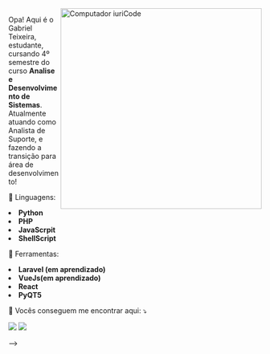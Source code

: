 <img src="https://raw.githubusercontent.com/MicaelliMedeiros/micaellimedeiros/master/image/computer-illustration.png" min-width="400px" max-width="400px" width="400px" align="right" alt="Computador iuriCode">

<p align="left"> 
  Opa! Aqui é o Gabriel Teixeira, estudante, cursando 4º semestre do curso <strong>Analise e Desenvolvimento de Sistemas</strong>.<br>
  Atualmente atuando como Analista de Suporte, e fazendo a transição para área de desenvolvimento!
</p>

<p align="left">
  🦄 Linguagens: <li><strong>Python</strong></li>
  <li><strong>PHP</strong></li>
  <li><strong>JavaScrpit</strong></li>
  <li><strong>ShellScript</strong></li>
 </p>

<p align="left">
  💼 Ferramentas: 
  <li><strong>Laravel (em aprendizado)</strong></li>
  <li><strong>VueJs(em aprendizado)</strong></li>
  <li><strong>React</strong></li>
  <li><strong>PyQT5</strong></li>
</p>

<p align="left">
  💌 Vocês conseguem me encontrar aqui: ⤵️
</p>

<p align="left">
  <a href="#" alt="Gmail">
  <img src="https://img.shields.io/badge/-Gmail-FF0000?style=flat-square&labelColor=FF0000&logo=gmail&logoColor=white&link=gabrielpt25@gmail.com" /></a>

  <a href="#" alt="Linkedin">
  <img src="https://img.shields.io/badge/-Linkedin-0e76a8?style=flat-square&logo=Linkedin&logoColor=white&link=https://www.linkedin.com/in/gabrielpteixeira/" /></a>

-->
